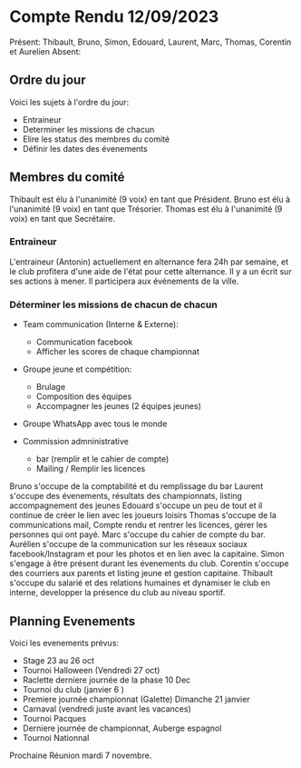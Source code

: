 # Compte Rendu 12/09/2023

Présent: Thibault, Bruno, Simon, Edouard, Laurent, Marc, Thomas, Corentin et Aurelien
Absent: 

## Ordre du jour

Voici les sujets à l'ordre du jour:
- Entraineur
- Determiner les missions de chacun
- Elire les status des membres du comité
- Définir les dates des évenements

## Membres du comité

Thibault est élu à l'unanimité (9 voix) en tant que Président.
Bruno est élu à l'unanimité (9 voix) en tant que Trésorier.
Thomas est élu à l'unanimité (9 voix) en tant que Secrétaire.

### Entraineur

L'entraineur (Antonin) actuellement en alternance fera 24h par semaine, et le club profitera d'une aide de l'état pour cette alternance.
Il y a un écrit sur ses actions à mener.
Il participera aux événements de la ville.

### Déterminer les missions de chacun de chacun

- Team communication (Interne & Externe):
  - Communication facebook
  - Afficher les scores de chaque championnat 

- Groupe jeune et compétition:
  - Brulage
  - Composition des équipes
  - Accompagner les jeunes (2 équipes jeunes)

- Groupe WhatsApp avec tous le monde

- Commission admninistrative
  - bar (remplir et le cahier de compte)
  - Mailing / Remplir les licences

Bruno s'occupe de la comptabilité et du remplissage du bar
Laurent s'occupe des évenements, résultats des championnats, listing accompagnement des jeunes
Edouard s'occupe un peu de tout et il continue de créer le lien avec les joueurs loisirs
Thomas s'occupe de la communications mail, Compte rendu et rentrer les licences, gérer les personnes qui ont payé.
Marc s'occupe du cahier de compte du bar.
Aurélien s'occupe de la communication sur les réseaux sociaux facebook/Instagram et pour les photos et en lien avec la capitaine.
Simon s'engage à être présent durant les évenements du club.
Corentin s'occupe des courriers aux parents et listing jeune et gestion capitaine.
Thibault s'occupe du salarié et des relations humaines et dynamiser le club en interne, developper la présence du club au niveau sportif.


## Planning Evenements

Voici les evenements prévus:
- Stage 23 au 26 oct
- Tournoi Halloween (Vendredi 27 oct)
- Raclette derniere journée de la phase 10 Dec
- Tournoi du club (janvier 6 )
- Premiere journée championnat (Galette) Dimanche 21 janvier
- Carnaval (vendredi juste avant les vacances)  
- Tournoi Pacques
- Derniere journée de championnat, Auberge espagnol
- Tournoi Nationnal


Prochaine Réunion mardi 7 novembre.
